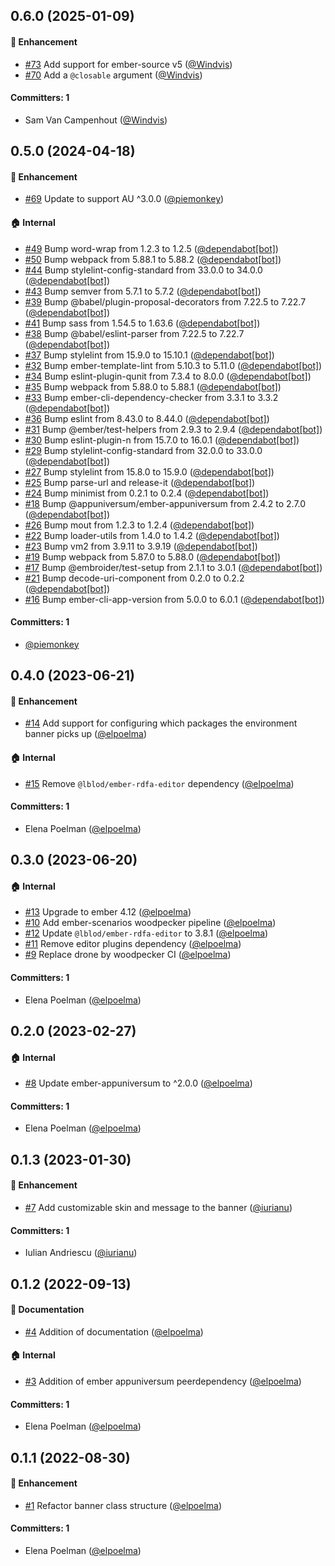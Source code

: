 




## 0.6.0 (2025-01-09)

#### :rocket: Enhancement
* [#73](https://github.com/lblod/ember-environment-banner/pull/73) Add support for ember-source v5 ([@Windvis](https://github.com/Windvis))
* [#70](https://github.com/lblod/ember-environment-banner/pull/70) Add a `@closable` argument ([@Windvis](https://github.com/Windvis))

#### Committers: 1
- Sam Van Campenhout ([@Windvis](https://github.com/Windvis))

## 0.5.0 (2024-04-18)

#### :rocket: Enhancement
* [#69](https://github.com/lblod/ember-environment-banner/pull/69) Update to support AU ^3.0.0 ([@piemonkey](https://github.com/piemonkey))

#### :house: Internal
* [#49](https://github.com/lblod/ember-environment-banner/pull/49) Bump word-wrap from 1.2.3 to 1.2.5 ([@dependabot[bot]](https://github.com/apps/dependabot))
* [#50](https://github.com/lblod/ember-environment-banner/pull/50) Bump webpack from 5.88.1 to 5.88.2 ([@dependabot[bot]](https://github.com/apps/dependabot))
* [#44](https://github.com/lblod/ember-environment-banner/pull/44) Bump stylelint-config-standard from 33.0.0 to 34.0.0 ([@dependabot[bot]](https://github.com/apps/dependabot))
* [#43](https://github.com/lblod/ember-environment-banner/pull/43) Bump semver from 5.7.1 to 5.7.2 ([@dependabot[bot]](https://github.com/apps/dependabot))
* [#39](https://github.com/lblod/ember-environment-banner/pull/39) Bump @babel/plugin-proposal-decorators from 7.22.5 to 7.22.7 ([@dependabot[bot]](https://github.com/apps/dependabot))
* [#41](https://github.com/lblod/ember-environment-banner/pull/41) Bump sass from 1.54.5 to 1.63.6 ([@dependabot[bot]](https://github.com/apps/dependabot))
* [#38](https://github.com/lblod/ember-environment-banner/pull/38) Bump @babel/eslint-parser from 7.22.5 to 7.22.7 ([@dependabot[bot]](https://github.com/apps/dependabot))
* [#37](https://github.com/lblod/ember-environment-banner/pull/37) Bump stylelint from 15.9.0 to 15.10.1 ([@dependabot[bot]](https://github.com/apps/dependabot))
* [#32](https://github.com/lblod/ember-environment-banner/pull/32) Bump ember-template-lint from 5.10.3 to 5.11.0 ([@dependabot[bot]](https://github.com/apps/dependabot))
* [#34](https://github.com/lblod/ember-environment-banner/pull/34) Bump eslint-plugin-qunit from 7.3.4 to 8.0.0 ([@dependabot[bot]](https://github.com/apps/dependabot))
* [#35](https://github.com/lblod/ember-environment-banner/pull/35) Bump webpack from 5.88.0 to 5.88.1 ([@dependabot[bot]](https://github.com/apps/dependabot))
* [#33](https://github.com/lblod/ember-environment-banner/pull/33) Bump ember-cli-dependency-checker from 3.3.1 to 3.3.2 ([@dependabot[bot]](https://github.com/apps/dependabot))
* [#36](https://github.com/lblod/ember-environment-banner/pull/36) Bump eslint from 8.43.0 to 8.44.0 ([@dependabot[bot]](https://github.com/apps/dependabot))
* [#31](https://github.com/lblod/ember-environment-banner/pull/31) Bump @ember/test-helpers from 2.9.3 to 2.9.4 ([@dependabot[bot]](https://github.com/apps/dependabot))
* [#30](https://github.com/lblod/ember-environment-banner/pull/30) Bump eslint-plugin-n from 15.7.0 to 16.0.1 ([@dependabot[bot]](https://github.com/apps/dependabot))
* [#29](https://github.com/lblod/ember-environment-banner/pull/29) Bump stylelint-config-standard from 32.0.0 to 33.0.0 ([@dependabot[bot]](https://github.com/apps/dependabot))
* [#27](https://github.com/lblod/ember-environment-banner/pull/27) Bump stylelint from 15.8.0 to 15.9.0 ([@dependabot[bot]](https://github.com/apps/dependabot))
* [#25](https://github.com/lblod/ember-environment-banner/pull/25) Bump parse-url and release-it ([@dependabot[bot]](https://github.com/apps/dependabot))
* [#24](https://github.com/lblod/ember-environment-banner/pull/24) Bump minimist from 0.2.1 to 0.2.4 ([@dependabot[bot]](https://github.com/apps/dependabot))
* [#18](https://github.com/lblod/ember-environment-banner/pull/18) Bump @appuniversum/ember-appuniversum from 2.4.2 to 2.7.0 ([@dependabot[bot]](https://github.com/apps/dependabot))
* [#26](https://github.com/lblod/ember-environment-banner/pull/26) Bump mout from 1.2.3 to 1.2.4 ([@dependabot[bot]](https://github.com/apps/dependabot))
* [#22](https://github.com/lblod/ember-environment-banner/pull/22) Bump loader-utils from 1.4.0 to 1.4.2 ([@dependabot[bot]](https://github.com/apps/dependabot))
* [#23](https://github.com/lblod/ember-environment-banner/pull/23) Bump vm2 from 3.9.11 to 3.9.19 ([@dependabot[bot]](https://github.com/apps/dependabot))
* [#19](https://github.com/lblod/ember-environment-banner/pull/19) Bump webpack from 5.87.0 to 5.88.0 ([@dependabot[bot]](https://github.com/apps/dependabot))
* [#17](https://github.com/lblod/ember-environment-banner/pull/17) Bump @embroider/test-setup from 2.1.1 to 3.0.1 ([@dependabot[bot]](https://github.com/apps/dependabot))
* [#21](https://github.com/lblod/ember-environment-banner/pull/21) Bump decode-uri-component from 0.2.0 to 0.2.2 ([@dependabot[bot]](https://github.com/apps/dependabot))
* [#16](https://github.com/lblod/ember-environment-banner/pull/16) Bump ember-cli-app-version from 5.0.0 to 6.0.1 ([@dependabot[bot]](https://github.com/apps/dependabot))

#### Committers: 1
- [@piemonkey](https://github.com/piemonkey)

## 0.4.0 (2023-06-21)

#### :rocket: Enhancement
* [#14](https://github.com/lblod/ember-environment-banner/pull/14) Add support for configuring which packages the environment banner picks up ([@elpoelma](https://github.com/elpoelma))

#### :house: Internal
* [#15](https://github.com/lblod/ember-environment-banner/pull/15) Remove `@lblod/ember-rdfa-editor` dependency ([@elpoelma](https://github.com/elpoelma))

#### Committers: 1
- Elena Poelman ([@elpoelma](https://github.com/elpoelma))

## 0.3.0 (2023-06-20)

#### :house: Internal
* [#13](https://github.com/lblod/ember-environment-banner/pull/13) Upgrade to ember 4.12 ([@elpoelma](https://github.com/elpoelma))
* [#10](https://github.com/lblod/ember-environment-banner/pull/10) Add ember-scenarios woodpecker pipeline ([@elpoelma](https://github.com/elpoelma))
* [#12](https://github.com/lblod/ember-environment-banner/pull/12) Update `@lblod/ember-rdfa-editor` to 3.8.1 ([@elpoelma](https://github.com/elpoelma))
* [#11](https://github.com/lblod/ember-environment-banner/pull/11) Remove editor plugins dependency ([@elpoelma](https://github.com/elpoelma))
* [#9](https://github.com/lblod/ember-environment-banner/pull/9) Replace drone by woodpecker CI ([@elpoelma](https://github.com/elpoelma))

#### Committers: 1
- Elena Poelman ([@elpoelma](https://github.com/elpoelma))

## 0.2.0 (2023-02-27)

#### :house: Internal
* [#8](https://github.com/lblod/ember-environment-banner/pull/8) Update ember-appuniversum to ^2.0.0 ([@elpoelma](https://github.com/elpoelma))

#### Committers: 1
- Elena Poelman ([@elpoelma](https://github.com/elpoelma))

## 0.1.3 (2023-01-30)

#### :rocket: Enhancement
* [#7](https://github.com/lblod/ember-environment-banner/pull/7) Add customizable skin and message to the banner ([@iurianu](https://github.com/iurianu))

#### Committers: 1
- Iulian Andriescu ([@iurianu](https://github.com/iurianu))

## 0.1.2 (2022-09-13)

#### :memo: Documentation
* [#4](https://github.com/lblod/ember-environment-banner/pull/4) Addition of documentation ([@elpoelma](https://github.com/elpoelma))

#### :house: Internal
* [#3](https://github.com/lblod/ember-environment-banner/pull/3) Addition of ember appuniversum peerdependency ([@elpoelma](https://github.com/elpoelma))

#### Committers: 1
- Elena Poelman ([@elpoelma](https://github.com/elpoelma))

## 0.1.1 (2022-08-30)

#### :rocket: Enhancement
* [#1](https://github.com/lblod/ember-environment-banner/pull/1) Refactor banner class structure ([@elpoelma](https://github.com/elpoelma))

#### Committers: 1
- Elena Poelman ([@elpoelma](https://github.com/elpoelma))



